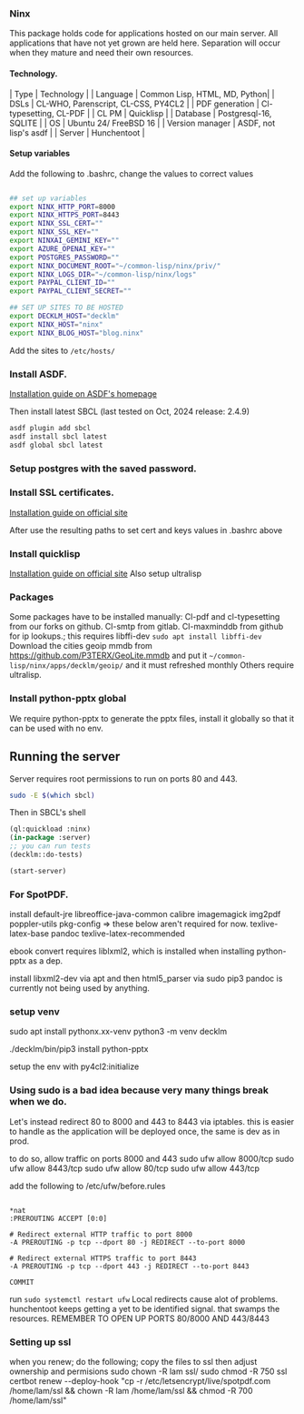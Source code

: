### Ninx
This package holds code for applications hosted on our main server. All applications that have not yet grown are held here.
Separation will occur when they mature and need their own resources.

#### Technology.
| Type | Technology |
| Language | Common Lisp, HTML, MD, Python|
| DSLs | CL-WHO, Parenscript, CL-CSS, PY4CL2 |
| PDF generation | Cl-typesetting, CL-PDF |
| CL PM | Quicklisp |
| Database | Postgresql-16, SQLITE |
| OS | Ubuntu 24/ FreeBSD 16 |
| Version manager | ASDF, not lisp's asdf |
| Server | Hunchentoot |

#### Setup variables
Add the following to .bashrc, change the values to correct values
```bash

## set up variables
export NINX_HTTP_PORT=8000
export NINX_HTTPS_PORT=8443
export NINX_SSL_CERT=""
export NINX_SSL_KEY=""
export NINXAI_GEMINI_KEY=""
export AZURE_OPENAI_KEY=""
export POSTGRES_PASSWORD=""
export NINX_DOCUMENT_ROOT="~/common-lisp/ninx/priv/"
export NINX_LOGS_DIR="~/common-lisp/ninx/logs"
export PAYPAL_CLIENT_ID=""
export PAYPAL_CLIENT_SECRET=""

## SET UP SITES TO BE HOSTED
export DECKLM_HOST="decklm"
export NINX_HOST="ninx"
export NINX_BLOG_HOST="blog.ninx"

```
Add the sites to `/etc/hosts/`

### Install ASDF.
[Installation guide on ASDF's homepage](https://asdf-vm.com)

Then install latest SBCL (last tested on Oct, 2024 release: 2.4.9)
```bash
asdf plugin add sbcl
asdf install sbcl latest
asdf global sbcl latest
```

### Setup postgres with the saved password.

### Install SSL certificates.
[Installation guide on official site](https://certbot.eff.org/)

After use the resulting paths to set cert and keys values in .bashrc above

### Install quicklisp
[Installation guide on official site](https://www.quicklisp.org/beta/)
Also setup ultralisp

### Packages
Some packages have to be installed manually: 
Cl-pdf and cl-typesetting from our forks on github. Cl-smtp from gitlab.
Cl-maxminddb from github for ip lookups.; this requires libffi-dev `sudo apt install libffi-dev`
Download the cities geoip mmdb from https://github.com/P3TERX/GeoLite.mmdb and put it `~/common-lisp/ninx/apps/decklm/geoip/` and it must refreshed monthly
Others require ultralisp.


### Install python-pptx global
We require python-pptx to generate the pptx files, install it globally so that it can be used with no env.

## Running the server
Server requires root permissions to run on ports 80 and 443.
```bash
sudo -E $(which sbcl)
```

Then in SBCL's shell
```lisp
(ql:quickload :ninx)
(in-package :server)
;; you can run tests 
(decklm::do-tests)

(start-server)
```

### For SpotPDF.
install default-jre libreoffice-java-common  calibre imagemagick img2pdf poppler-utils pkg-config
=> these below aren't required for now.
texlive-latex-base pandoc texlive-latex-recommended

ebook convert requires liblxml2, which is installed when installing python-pptx as a dep. 

install libxml2-dev via apt and then html5_parser via sudo pip3
pandoc is currently not being used by anything.

### setup venv
sudo apt install pythonx.xx-venv
python3 -m venv decklm

./decklm/bin/pip3 install python-pptx

setup the env with py4cl2:initialize

### Using sudo is a bad idea because very many things break when we do.
Let's instead redirect 80 to 8000 and 443 to 8443 via iptables. this is easier to handle as the application will be deployed once, the same is dev as in prod.


to do so, allow traffic on ports 8000 and 443
sudo ufw allow 8000/tcp
sudo ufw allow 8443/tcp
sudo ufw allow 80/tcp
sudo ufw allow 443/tcp

add the following to /etc/ufw/before.rules
```

*nat
:PREROUTING ACCEPT [0:0]

# Redirect external HTTP traffic to port 8000
-A PREROUTING -p tcp --dport 80 -j REDIRECT --to-port 8000

# Redirect external HTTPS traffic to port 8443
-A PREROUTING -p tcp --dport 443 -j REDIRECT --to-port 8443

COMMIT

```
run `sudo systemctl restart ufw`
Local redirects cause alot of problems. hunchentoot keeps getting a yet to be identified signal. that swamps the resources.
REMEMBER TO OPEN UP PORTS 80/8000 AND 443/8443
### Setting up ssl
when you renew;
do the following;
copy the files to ssl
then adjust ownership and permisions
sudo chown -R lam ssl/
sudo chmod -R 750 ssl
certbot renew --deploy-hook "cp -r /etc/letsencrypt/live/spotpdf.com /home/lam/ssl && chown -R lam /home/lam/ssl && chmod -R 700 /home/lam/ssl"

